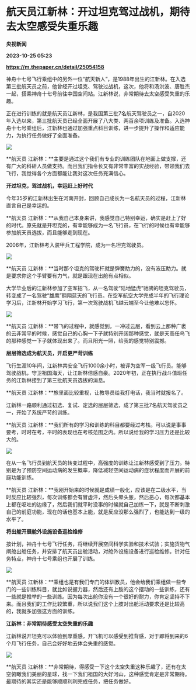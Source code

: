 # 航天员江新林：开过坦克驾过战机，期待去太空感受失重乐趣
**央视新闻**

**2023-10-25 05:23**

**https://m.thepaper.cn/detail/25054158**

神舟十七号飞行乘组中的另外一位“航天新人”，是1988年出生的江新林。在入选第三批航天员之前，他曾经开过坦克、驾驶过战机，这次，他将和汤洪波、唐胜杰一起，搭乘神舟十七号前往中国空间站。江新林说，非常期待去太空感受失重的乐趣。

正在进行训练的就是航天员江新林，是我国第三批7名航天驾驶员之一，自2020年入选以来，第三批航天员已经全面开展了八大类、两百余项训练及准备。入选神舟十七号乘组后，江新林也通过加强重点科目训练，进一步提升了操作和适应能力，为执行任务做好了全面准备。

![](https://imagecloud.thepaper.cn/thepaper/image/275/554/494.jpg)

**航天员 江新林：**主要是通过这个我们有专业的训练团队在地面上做支撑，还有广大的科研人员做支持。而且我们指令长又有非常丰富的实战经验，带领我们去飞行，我觉得各个方面都能让我对这次任务充满信心。

**开过坦克，驾过战机，幸运赶上好时代**

今年35岁的江新林出生在河南开封，回顾自己成长为一名航天员的过程，江新林直言自己是幸运的。

**航天员 江新林：**从我自己本身来讲，我感觉自己特别幸运，确实是赶上了好的时代。原先就是开坦克的，有幸能够成为一名飞行员，在飞行的时候也有幸能够参加航天员选拔，而且能够走到现在。

2006年，江新林考入装甲兵工程学院，成为一名坦克驾驶员。

![](https://imagecloud.thepaper.cn/thepaper/image/275/554/495.jpg)

**航天员 江新林：**当时那个坦克的驾驶杆就是弹簧助力的，没有液压助力。就是要求你这个手臂要有力气，就是跟现在出舱有点相似。

大学毕业后的江新林参加了空军招飞，从一名驾驶“陆地猛虎”驰骋的坦克驾驶员，转变成了一名驾驶“雄鹰”翱翔蓝天的飞行员。在空军航空大学完成半年的飞行理论学习后，江新林开始学习飞行，第一次驾驶战机飞越云端至今让他难以忘怀。

![](https://imagecloud.thepaper.cn/thepaper/image/275/554/496.gif)

**航天员 江新林：**带飞的过程中，就感觉到，一冲过云层，看到云上那种广袤的云非常平的时候，感觉自己的心胸一下子就特别开阔那种感觉，就是天高任鸟飞的那种感觉一下子就体现出来了。而且阳光一照，给我的感觉特别震撼。

**层层筛选成为航天员，开启更严苛训练**

飞行生涯10年间，江新林共安全飞行1000余小时，被评为空军一级飞行员。能够驾驶战机，守卫祖国海天，让江新林倍感自豪。2020年初，正在执行战斗值班任务的江新林接到了第三批航天员选拔的消息。

**航天员 江新林：**旅里面比较重视，让教导员给我打电话，我当时就报名了。

江新林一路顺利通过初选、复试、定选的层层筛选，成了第三批7名航天驾驶员之一，开始了系统严苛的训练。

**航天员 江新林：**我们所有的学习和训练的科目都要经过考核。可以说是事事要考，时时在考，平时的表现也在考核范围之内。所以说给我的学习压力还是比较大的。

![](https://imagecloud.thepaper.cn/thepaper/image/275/554/497.gif)

在从一名飞行员到航天员的转变过程中，高强度的训练让江新林感受到了压力。特别是为了预防空间运动病的发生概率，降低减轻空间运动病的症状程度而开展的前庭功能训练。

**航天员 江新林：**我刚开始来的时候就是成绩一般化，应该是在二级水平，当时反应比较强烈，每次训练都会有冒虚汗，然后头晕头胀，然后恶心，每次都基本上都在呕吐的边缘了，然后我们就平时没事的时候就自己加练一下，就是不断刺激自己的前庭功能，现在的话也基本上能，就是反应没那么强烈了，也能达到一级的水平了。

**将出舱开展舱外设施设备巡检维修**

按计划，神舟十七号飞行任务，将继续开展空间科学实验和技术试验；实施货物气闸舱出舱任务，并安排了航天员出舱活动，对舱外设施设备进行巡检维修。针对任务特点，神舟十七号乘组也开展了训练。

![](https://imagecloud.thepaper.cn/thepaper/image/275/554/498.gif)

**航天员 江新林：**乘组也是有我们专门的体训教员，他会给我们乘组做一些专门的一些训练科目，就比如说握力器，然后还有上肢的这个摆动的一些训练，还有一些就是推举的一些训练。因为每次出舱你没有一个很好的耐力，你肯定坚持不下来。而且我们的工作比较繁重，所以说我们这个上肢对出舱活动要求还是比较高的，我就多加强这方面的训练。

**江新林：非常期待感受太空失重的乐趣**

江新林说开坦克可以体验到厚重感，开飞机可以感受到推背感，对于即将到来的6个月飞行任务，自己会好好地去体会失重的感觉。

![](https://imagecloud.thepaper.cn/thepaper/image/275/554/499.gif)

**航天员 江新林：**非常期待，得感受一下这个太空失重这种乐趣了，还有在太空俯瞰我们美丽的星球，找一下我们祖国的大好河山，这种感觉肯定是非常期待。最期待的其实还是能够顺顺利利完成任务，把任务做好。